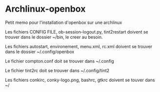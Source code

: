 # Archlinux-openbox
Petit memo pour l'installation d'openbox sur une archlinux

Les fichiers CONFIG FILE, ob-session-logout.py, tint2restart doivent se trouver dans le dossier ~/bin, le creer au besoin.

Les fichiers autostart, environement, menu.xml, rc.xml doivent se trouver dans le dossier ~/.config/openbox

Le fichier compton.conf doit se trouver dans ~/.config

Le fichier tint2rc doit se trouver dans ~/.config/tint2

Les fichiers conkirc, conky-logo.png, bashrc, gtkrc doivent se touver dans ~/






